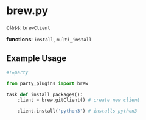 # brew.py

**class**: ``brewClient``

**functions**: ``install``, ``multi_install``

## Example Usage

```py
#!=party

from party_plugins import brew

task def install_packages():
	client = brew.gitClient() # create new client

	client.install('python3') # installs python3
```
